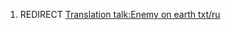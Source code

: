 1.  REDIRECT [Translation talk:Enemy on earth
    txt/ru](Translation_talk:Enemy_on_earth_txt/ru "wikilink")
